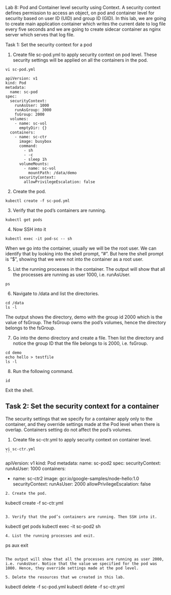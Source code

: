 Lab 8: Pod and Container level security using Context.
A security context defines permission to access an object, on pod and container level for security based on user ID (UID) and group ID (GID).
In this lab, we are going to create main application container which writes the current date to log file every five seconds and we are going to create sidecar container as nginx server which serves that log file.

Task 1: Set the security context for a pod
1. Create file sc-pod.yml to apply security context on pod level. These security settings will be applied on all the containers in the pod.
```
vi sc-pod.yml
```
```
apiVersion: v1
kind: Pod
metadata:
  name: sc-pod
spec:
  securityContext:
    runAsUser: 1000
    runAsGroup: 3000
    fsGroup: 2000
  volumes:
    - name: sc-vol
      emptyDir: {}
  containers:
    - name: sc-ctr
      image: busybox
      command:
        - sh
        - -c
        - sleep 1h
      volumeMounts:
        - name: sc-vol
          mountPath: /data/demo
      securityContext:
        allowPrivilegeEscalation: false
```
2. Create the pod.

```
kubectl create -f sc-pod.yml
```
3. Verify that the pod’s containers are running.
```
kubectl get pods
```
 
4. Now SSH into it
```
kubectl exec -it pod-sc -- sh
```
When we go into the container, usually we will be the root user. We can identify that by looking into the shell prompt, “#”. But here the shell prompt is “$”, showing that we were not into the container as a root user.

5. List the running processes in the container. The output will show that all the processes are running as user 1000, i.e. runAsUser.
```
ps
```
6. Navigate to /data and list the directories.
```
cd /data
ls -l
```
The output shows the directory, demo with the group id 2000 which is the value of fsGroup. The fsGroup owns the pod’s volumes, hence the directory belongs to the fsGroup.

7. Go into the demo directory and create a file. Then list the directory and notice the group ID that the file belongs to is 2000, i.e. fsGroup.
```
cd demo
echo hello > testfile
ls -l
```
8. Run the following command.

```
id
```

Exit the shell.

## Task 2: Set the security context for a container
The security settings that we specify for a container apply only to the container, and they override settings made at the Pod level when there is overlap. Containers setting do not affect the pod’s volumes.

1. Create file sc-ctr.yml to apply security context on container level.
```
vi sc-ctr.yml
``` 

```
apiVersion: v1
kind: Pod
metadata:
  name: sc-pod2
spec:
  securityContext:
    runAsUser: 1000
  containers:
  - name: sc-ctr2
    image: gcr.io/google-samples/node-hello:1.0
    securityContext:
      runAsUser: 2000
      allowPrivilegeEscalation: false
```
2. Create the pod.
```
kubectl create -f sc-ctr.yml
```
 
3. Verify that the pod’s containers are running. Then SSH into it.
```
kubectl get pods
kubectl exec -it sc-pod2 sh
```
4. List the running processes and exit.
```
ps aux
exit
```

The output will show that all the processes are running as user 2000, i.e. runAsUser. Notice that the value we specified for the pod was 1000. Hence, they override settings made at the pod level.

5. Delete the resources that we created in this lab.

```
kubectl delete -f sc-pod.yml 
kubectl delete -f sc-ctr.yml
```



